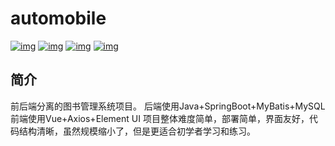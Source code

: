 # automobile


[![img](https://camo.githubusercontent.com/42ed9460792a490f2583b3a0be4725b9ae903a60c7106c104296418b13387953/68747470733a2f2f696d672e736869656c64732e696f2f62616467652f4a444b2d312e382b2d6f72616e6765)](https://camo.githubusercontent.com/42ed9460792a490f2583b3a0be4725b9ae903a60c7106c104296418b13387953/68747470733a2f2f696d672e736869656c64732e696f2f62616467652f4a444b2d312e382b2d6f72616e6765) [![img](https://img.shields.io/badge/SpringBoot-2.7.6.RELEASE-brightgreen)](https://camo.githubusercontent.com/35999faba774287d41adca5d6c87652c4dcc121aead103c1e82bcdd15f6bd942/68747470733a2f2f696d672e736869656c64732e696f2f62616467652f537072696e67426f6f742d322e322e372e52454c454153452d627269676874677265656e) [![img](https:/img.shields.io/badge/MyBatis-2.0.0-red)](https://camo.githubusercontent.com/853ee866ed275b471b9b76a893abaaa8c143f5c5f96d42cc33add391ee22b5c7/68747470733a2f2f696d672e736869656c64732e696f2f62616467652f4d7942617469732d332e352e352d726564) [![img](https://camo.githubusercontent.com/679004bbb2c881a8e6425a2439b573d27abed6df80890825ad3e6ca400cbd42c/68747470733a2f2f696d672e736869656c64732e696f2f62616467652f5675652d322e362e31312d627269676874677265656e)](https://camo.githubusercontent.com/679004bbb2c881a8e6425a2439b573d27abed6df80890825ad3e6ca400cbd42c/68747470733a2f2f696d672e736869656c64732e696f2f62616467652f5675652d322e362e31312d627269676874677265656e) 

## 简介

前后端分离的图书管理系统项目。  后端使用Java+SpringBoot+MyBatis+MySQL  前端使用Vue+Axios+Element UI  项目整体难度简单，部署简单，界面友好，代码结构清晰，虽然规模缩小了，但是更适合初学者学习和练习。




